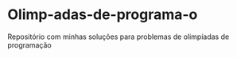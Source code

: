 # Olimp-adas-de-programa-o
Repositório com minhas soluções para problemas de olimpíadas de programação
